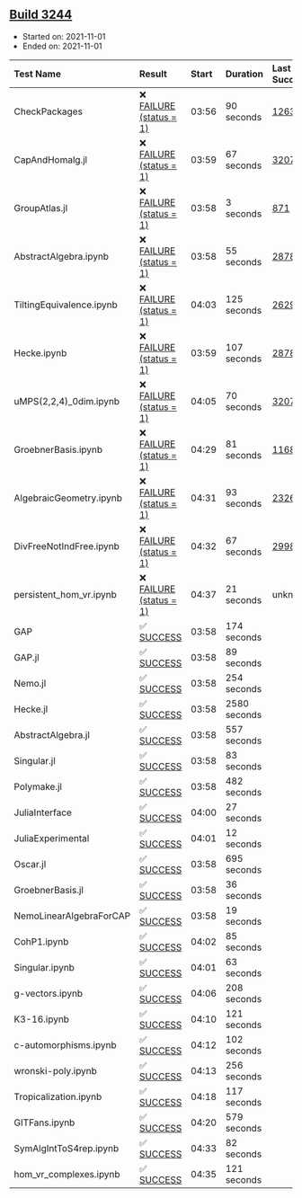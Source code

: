 ## [Build 3244](https://oscarci.mathematik.uni-kl.de/job/oscar-stable/3244/)

* Started on: 2021-11-01
* Ended on: 2021-11-01

| Test Name    | Result | Start | Duration | Last Success | First Failure |
|:-------------|:-------|:------|:---------|:-------------|:--------------|
| CheckPackages | ❌ [FAILURE (status = 1)](https://oscarci.mathematik.uni-kl.de/job/oscar-stable/3244/artifact/logs/build-3244/CheckPackages.log) | 03:56 | 90 seconds | [1263](https://oscarci.mathematik.uni-kl.de/job/oscar-stable/1263/) | [1264](https://oscarci.mathematik.uni-kl.de/job/oscar-stable/1264/) |
| CapAndHomalg.jl | ❌ [FAILURE (status = 1)](https://oscarci.mathematik.uni-kl.de/job/oscar-stable/3244/artifact/logs/build-3244/CapAndHomalg.jl.log) | 03:59 | 67 seconds | [3207](https://oscarci.mathematik.uni-kl.de/job/oscar-stable/3207/) | [3208](https://oscarci.mathematik.uni-kl.de/job/oscar-stable/3208/) |
| GroupAtlas.jl | ❌ [FAILURE (status = 1)](https://oscarci.mathematik.uni-kl.de/job/oscar-stable/3244/artifact/logs/build-3244/GroupAtlas.jl.log) | 03:58 | 3 seconds | [871](https://oscarci.mathematik.uni-kl.de/job/oscar-stable/871/) | [872](https://oscarci.mathematik.uni-kl.de/job/oscar-stable/872/) |
| AbstractAlgebra.ipynb | ❌ [FAILURE (status = 1)](https://oscarci.mathematik.uni-kl.de/job/oscar-stable/3244/artifact/logs/build-3244/AbstractAlgebra.ipynb.log) | 03:58 | 55 seconds | [2878](https://oscarci.mathematik.uni-kl.de/job/oscar-stable/2878/) | [2879](https://oscarci.mathematik.uni-kl.de/job/oscar-stable/2879/) |
| TiltingEquivalence.ipynb | ❌ [FAILURE (status = 1)](https://oscarci.mathematik.uni-kl.de/job/oscar-stable/3244/artifact/logs/build-3244/TiltingEquivalence.ipynb.log) | 04:03 | 125 seconds | [2629](https://oscarci.mathematik.uni-kl.de/job/oscar-stable/2629/) | [2630](https://oscarci.mathematik.uni-kl.de/job/oscar-stable/2630/) |
| Hecke.ipynb | ❌ [FAILURE (status = 1)](https://oscarci.mathematik.uni-kl.de/job/oscar-stable/3244/artifact/logs/build-3244/Hecke.ipynb.log) | 03:59 | 107 seconds | [2878](https://oscarci.mathematik.uni-kl.de/job/oscar-stable/2878/) | [2879](https://oscarci.mathematik.uni-kl.de/job/oscar-stable/2879/) |
| uMPS(2,2,4)_0dim.ipynb | ❌ [FAILURE (status = 1)](https://oscarci.mathematik.uni-kl.de/job/oscar-stable/3244/artifact/logs/build-3244/uMPS-2-2-4-_0dim.ipynb.log) | 04:05 | 70 seconds | [3207](https://oscarci.mathematik.uni-kl.de/job/oscar-stable/3207/) | [3208](https://oscarci.mathematik.uni-kl.de/job/oscar-stable/3208/) |
| GroebnerBasis.ipynb | ❌ [FAILURE (status = 1)](https://oscarci.mathematik.uni-kl.de/job/oscar-stable/3244/artifact/logs/build-3244/GroebnerBasis.ipynb.log) | 04:29 | 81 seconds | [1168](https://oscarci.mathematik.uni-kl.de/job/oscar-stable/1168/) | [1169](https://oscarci.mathematik.uni-kl.de/job/oscar-stable/1169/) |
| AlgebraicGeometry.ipynb | ❌ [FAILURE (status = 1)](https://oscarci.mathematik.uni-kl.de/job/oscar-stable/3244/artifact/logs/build-3244/AlgebraicGeometry.ipynb.log) | 04:31 | 93 seconds | [2326](https://oscarci.mathematik.uni-kl.de/job/oscar-stable/2326/) | [2327](https://oscarci.mathematik.uni-kl.de/job/oscar-stable/2327/) |
| DivFreeNotIndFree.ipynb | ❌ [FAILURE (status = 1)](https://oscarci.mathematik.uni-kl.de/job/oscar-stable/3244/artifact/logs/build-3244/DivFreeNotIndFree.ipynb.log) | 04:32 | 67 seconds | [2998](https://oscarci.mathematik.uni-kl.de/job/oscar-stable/2998/) | [2999](https://oscarci.mathematik.uni-kl.de/job/oscar-stable/2999/) |
| persistent_hom_vr.ipynb | ❌ [FAILURE (status = 1)](https://oscarci.mathematik.uni-kl.de/job/oscar-stable/3244/artifact/logs/build-3244/persistent_hom_vr.ipynb.log) | 04:37 | 21 seconds | unknown | unknown |
| GAP | ✅ [SUCCESS](https://oscarci.mathematik.uni-kl.de/job/oscar-stable/3244/artifact/logs/build-3244/GAP.log) | 03:58 | 174 seconds |  |  |
| GAP.jl | ✅ [SUCCESS](https://oscarci.mathematik.uni-kl.de/job/oscar-stable/3244/artifact/logs/build-3244/GAP.jl.log) | 03:58 | 89 seconds |  |  |
| Nemo.jl | ✅ [SUCCESS](https://oscarci.mathematik.uni-kl.de/job/oscar-stable/3244/artifact/logs/build-3244/Nemo.jl.log) | 03:58 | 254 seconds |  |  |
| Hecke.jl | ✅ [SUCCESS](https://oscarci.mathematik.uni-kl.de/job/oscar-stable/3244/artifact/logs/build-3244/Hecke.jl.log) | 03:58 | 2580 seconds |  |  |
| AbstractAlgebra.jl | ✅ [SUCCESS](https://oscarci.mathematik.uni-kl.de/job/oscar-stable/3244/artifact/logs/build-3244/AbstractAlgebra.jl.log) | 03:58 | 557 seconds |  |  |
| Singular.jl | ✅ [SUCCESS](https://oscarci.mathematik.uni-kl.de/job/oscar-stable/3244/artifact/logs/build-3244/Singular.jl.log) | 03:58 | 83 seconds |  |  |
| Polymake.jl | ✅ [SUCCESS](https://oscarci.mathematik.uni-kl.de/job/oscar-stable/3244/artifact/logs/build-3244/Polymake.jl.log) | 03:58 | 482 seconds |  |  |
| JuliaInterface | ✅ [SUCCESS](https://oscarci.mathematik.uni-kl.de/job/oscar-stable/3244/artifact/logs/build-3244/JuliaInterface.log) | 04:00 | 27 seconds |  |  |
| JuliaExperimental | ✅ [SUCCESS](https://oscarci.mathematik.uni-kl.de/job/oscar-stable/3244/artifact/logs/build-3244/JuliaExperimental.log) | 04:01 | 12 seconds |  |  |
| Oscar.jl | ✅ [SUCCESS](https://oscarci.mathematik.uni-kl.de/job/oscar-stable/3244/artifact/logs/build-3244/Oscar.jl.log) | 03:58 | 695 seconds |  |  |
| GroebnerBasis.jl | ✅ [SUCCESS](https://oscarci.mathematik.uni-kl.de/job/oscar-stable/3244/artifact/logs/build-3244/GroebnerBasis.jl.log) | 03:58 | 36 seconds |  |  |
| NemoLinearAlgebraForCAP | ✅ [SUCCESS](https://oscarci.mathematik.uni-kl.de/job/oscar-stable/3244/artifact/logs/build-3244/NemoLinearAlgebraForCAP.log) | 03:58 | 19 seconds |  |  |
| CohP1.ipynb | ✅ [SUCCESS](https://oscarci.mathematik.uni-kl.de/job/oscar-stable/3244/artifact/logs/build-3244/CohP1.ipynb.log) | 04:02 | 85 seconds |  |  |
| Singular.ipynb | ✅ [SUCCESS](https://oscarci.mathematik.uni-kl.de/job/oscar-stable/3244/artifact/logs/build-3244/Singular.ipynb.log) | 04:01 | 63 seconds |  |  |
| g-vectors.ipynb | ✅ [SUCCESS](https://oscarci.mathematik.uni-kl.de/job/oscar-stable/3244/artifact/logs/build-3244/g-vectors.ipynb.log) | 04:06 | 208 seconds |  |  |
| K3-16.ipynb | ✅ [SUCCESS](https://oscarci.mathematik.uni-kl.de/job/oscar-stable/3244/artifact/logs/build-3244/K3-16.ipynb.log) | 04:10 | 121 seconds |  |  |
| c-automorphisms.ipynb | ✅ [SUCCESS](https://oscarci.mathematik.uni-kl.de/job/oscar-stable/3244/artifact/logs/build-3244/c-automorphisms.ipynb.log) | 04:12 | 102 seconds |  |  |
| wronski-poly.ipynb | ✅ [SUCCESS](https://oscarci.mathematik.uni-kl.de/job/oscar-stable/3244/artifact/logs/build-3244/wronski-poly.ipynb.log) | 04:13 | 256 seconds |  |  |
| Tropicalization.ipynb | ✅ [SUCCESS](https://oscarci.mathematik.uni-kl.de/job/oscar-stable/3244/artifact/logs/build-3244/Tropicalization.ipynb.log) | 04:18 | 117 seconds |  |  |
| GITFans.ipynb | ✅ [SUCCESS](https://oscarci.mathematik.uni-kl.de/job/oscar-stable/3244/artifact/logs/build-3244/GITFans.ipynb.log) | 04:20 | 579 seconds |  |  |
| SymAlgIntToS4rep.ipynb | ✅ [SUCCESS](https://oscarci.mathematik.uni-kl.de/job/oscar-stable/3244/artifact/logs/build-3244/SymAlgIntToS4rep.ipynb.log) | 04:33 | 82 seconds |  |  |
| hom_vr_complexes.ipynb | ✅ [SUCCESS](https://oscarci.mathematik.uni-kl.de/job/oscar-stable/3244/artifact/logs/build-3244/hom_vr_complexes.ipynb.log) | 04:35 | 121 seconds |  |  |
